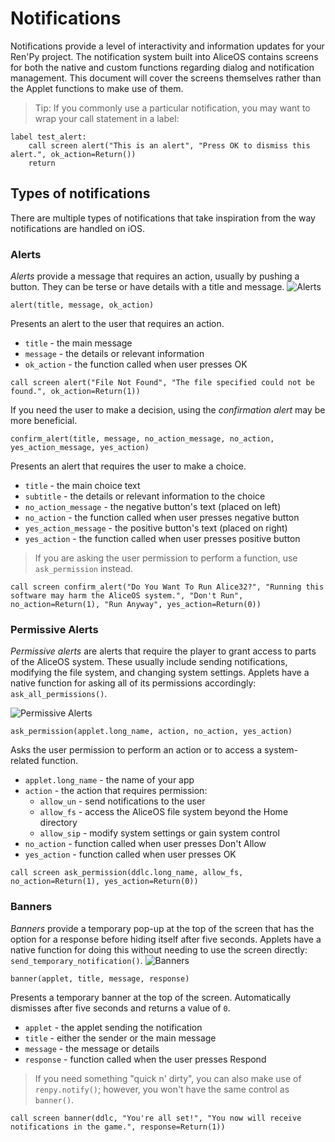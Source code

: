 # Notifications
Notifications provide a level of interactivity and information updates for your Ren'Py project. The notification system built into AliceOS contains screens for both the native and custom functions regarding dialog and notification management. This document will cover the screens themselves rather than the Applet functions to make use of them.

> Tip: If you commonly use a particular notification, you may want to wrap your call statement in a label:
```renpy
label test_alert:
    call screen alert("This is an alert", "Press OK to dismiss this alert.", ok_action=Return())
    return
```

## Types of notifications
There are multiple types of notifications that take inspiration from the way notifications are handled on iOS.

### Alerts
_Alerts_ provide a message that requires an action, usually by pushing a button. They can be terse or have details with a title and message.
![Alerts](https://imgur.com/lGlEmZu.png)

`alert(title, message, ok_action)`

Presents an alert to the user that requires an action.
* `title` - the main message
* `message` - the details or relevant information
* `ok_action` - the function called when user presses OK

```renpy
call screen alert("File Not Found", "The file specified could not be found.", ok_action=Return(1))
```

If you need the user to make a decision, using the _confirmation alert_ may be more beneficial.

`confirm_alert(title, message, no_action_message, no_action, yes_action_message, yes_action)`

Presents an alert that requires the user to make a choice.
* `title` - the main choice text
* `subtitle` - the details or relevant information to the choice
* `no_action_message` - the negative button's text (placed on left)
* `no_action` - the function called when user presses negative button
* `yes_action_message` - the positive button's text (placed on right)
* `yes_action` - the function called when user presses positive button

> If you are asking the user permission to perform a function, use `ask_permission` instead.

```renpy
call screen confirm_alert("Do You Want To Run Alice32?", "Running this software may harm the AliceOS system.", "Don't Run", no_action=Return(1), "Run Anyway", yes_action=Return(0))
```
### Permissive Alerts
_Permissive alerts_ are alerts that require the player to grant access to parts of the AliceOS system. These usually include sending notifications, modifying the file system, and changing system settings. Applets have a native function for asking all of its permissions accordingly: `ask_all_permissions()`.

![Permissive Alerts](https://imgur.com/quWQALX.png)

`ask_permission(applet.long_name, action, no_action, yes_action)`

Asks the user permission to perform an action or to access a system-related function.
* `applet.long_name` - the name of your app
* `action` - the action that requires permission:
    * `allow_un` - send notifications to the user
    * `allow_fs` - access the AliceOS file system beyond the Home directory
    * `allow_sip` - modify system settings or gain system control
* `no_action` - function called when user presses Don't Allow
* `yes_action` - function called when user presses OK

```renpy
call screen ask_permission(ddlc.long_name, allow_fs, no_action=Return(1), yes_action=Return(0))
```

### Banners
_Banners_ provide a temporary pop-up at the top of the screen that has the option for a response before hiding itself after five seconds. Applets have a native function for doing this without needing to use the screen directly: `send_temporary_notification()`.
![Banners](https://imgur.com/kKpx6ji.png)

`banner(applet, title, message, response)`

Presents a temporary banner at the top of the screen. Automatically dismisses after five seconds and returns a value of `0`.
* `applet` - the applet sending the notification
* `title` - either the sender or the main message
* `message` - the message or details
* `response` - function called when the user presses Respond
> If you need something "quick n' dirty", you can also make use of `renpy.notify()`; however, you won't have the same control as `banner()`.

```renpy
call screen banner(ddlc, "You're all set!", "You now will receive notifications in the game.", response=Return(1))
```